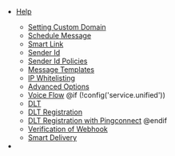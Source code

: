 - [Help](#)
  - [Setting Custom Domain](/docs/{version}/branding)
  - [Schedule Message](/docs/{version}/schedule)
  - [Smart Link](/docs/{version}/smart-link)
  - [Sender Id](/docs/{version}/sender)
  - [Sender Id Policies](/docs/{version}/sender_policies)
  - [Message Templates](/docs/{version}/templates)
  - [IP Whitelisting](/docs/{version}/whitelisting)
  - [Advanced Options](/docs/{version}/options)
  - [Voice Flow](/docs/{version}/voice/)
  @if (!config('service.unified'))
  - [DLT](/docs/{version}/dlt/)
  - [DLT Registration](/docs/{version}/dlt/registration)
  - [DLT Registration with Pingconnect](/docs/{version}/dlt/videocon)
  @endif
  - [Verification of Webhook](/docs/{version}/verify-webhook)
  - [Smart Delivery](/docs/{version}/smart-delivery)

- 
